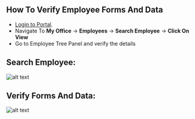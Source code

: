 How To Verify Employee Forms And Data
-----
- [Login to Portal](../../office/forgot-password.html "Login").
- Navigate To **My Office** -> **Employees** -> **Search Employee** -> **Click On View**
- Go to Employee Tree Panel and verify the details

Search Employee:
------
![alt text](../images/onboarding/search-emp.png "Employee Onboarding")

Verify Forms And Data:
------
![alt text](../images/onboarding/verify-emp-forms-docs.png "Employee Onboarding")